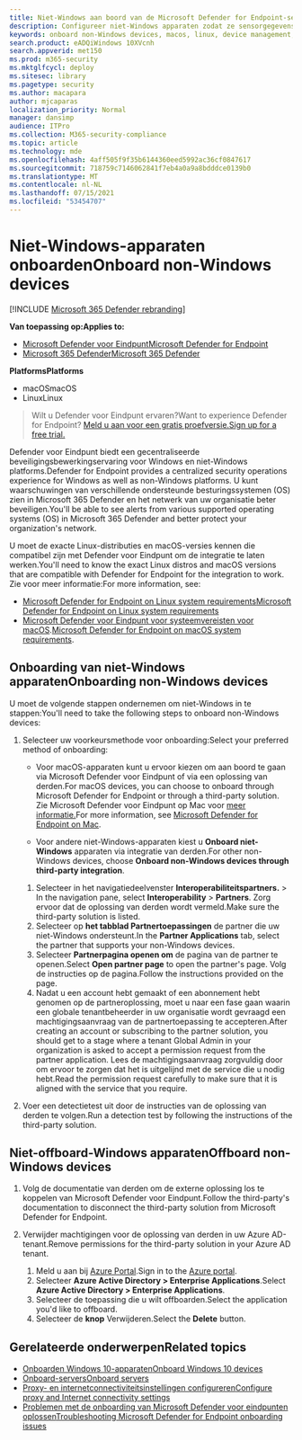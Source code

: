 ```yaml
---
title: Niet-Windows aan boord van de Microsoft Defender for Endpoint-service
description: Configureer niet-Windows apparaten zodat ze sensorgegevens kunnen verzenden naar de Microsoft Defender for Endpoint-service.
keywords: onboard non-Windows devices, macos, linux, device management, configure Microsoft Defender for Endpoint devices
search.product: eADQiWindows 10XVcnh
search.appverid: met150
ms.prod: m365-security
ms.mktglfcycl: deploy
ms.sitesec: library
ms.pagetype: security
ms.author: macapara
author: mjcaparas
localization_priority: Normal
manager: dansimp
audience: ITPro
ms.collection: M365-security-compliance
ms.topic: article
ms.technology: mde
ms.openlocfilehash: 4aff505f9f35b6144360eed5992ac36cf0847617
ms.sourcegitcommit: 718759c7146062841f7eb4a0a9a8bdddce0139b0
ms.translationtype: MT
ms.contentlocale: nl-NL
ms.lasthandoff: 07/15/2021
ms.locfileid: "53454707"
---
```

# <a name="onboard-non-windows-devices"></a><span data-ttu-id="2807c-104">Niet-Windows-apparaten onboarden</span><span class="sxs-lookup"><span data-stu-id="2807c-104">Onboard non-Windows devices</span></span>

[!INCLUDE [Microsoft 365 Defender rebranding](../../includes/microsoft-defender.md)]


<span data-ttu-id="2807c-105">**Van toepassing op:**</span><span class="sxs-lookup"><span data-stu-id="2807c-105">**Applies to:**</span></span>
- [<span data-ttu-id="2807c-106">Microsoft Defender voor Eindpunt</span><span class="sxs-lookup"><span data-stu-id="2807c-106">Microsoft Defender for Endpoint</span></span>](https://go.microsoft.com/fwlink/p/?linkid=2154037)
- [<span data-ttu-id="2807c-107">Microsoft 365 Defender</span><span class="sxs-lookup"><span data-stu-id="2807c-107">Microsoft 365 Defender</span></span>](https://go.microsoft.com/fwlink/?linkid=2118804)

<span data-ttu-id="2807c-108">**Platforms**</span><span class="sxs-lookup"><span data-stu-id="2807c-108">**Platforms**</span></span>
- <span data-ttu-id="2807c-109">macOS</span><span class="sxs-lookup"><span data-stu-id="2807c-109">macOS</span></span>
- <span data-ttu-id="2807c-110">Linux</span><span class="sxs-lookup"><span data-stu-id="2807c-110">Linux</span></span>

><span data-ttu-id="2807c-111">Wilt u Defender voor Eindpunt ervaren?</span><span class="sxs-lookup"><span data-stu-id="2807c-111">Want to experience Defender for Endpoint?</span></span> [<span data-ttu-id="2807c-112">Meld u aan voor een gratis proefversie.</span><span class="sxs-lookup"><span data-stu-id="2807c-112">Sign up for a free trial.</span></span>](https://www.microsoft.com/microsoft-365/windows/microsoft-defender-atp?ocid=docs-wdatp-nonwindows-abovefoldlink) 

<span data-ttu-id="2807c-113">Defender voor Eindpunt biedt een gecentraliseerde beveiligingsbewerkingservaring voor Windows en niet-Windows platforms.</span><span class="sxs-lookup"><span data-stu-id="2807c-113">Defender for Endpoint provides a centralized security operations experience for Windows as well as non-Windows platforms.</span></span> <span data-ttu-id="2807c-114">U kunt waarschuwingen van verschillende ondersteunde besturingssystemen (OS) zien in Microsoft 365 Defender en het netwerk van uw organisatie beter beveiligen.</span><span class="sxs-lookup"><span data-stu-id="2807c-114">You'll be able to see alerts from various supported operating systems (OS) in Microsoft 365 Defender and better protect your organization's network.</span></span> 

<span data-ttu-id="2807c-115">U moet de exacte Linux-distributies en macOS-versies kennen die compatibel zijn met Defender voor Eindpunt om de integratie te laten werken.</span><span class="sxs-lookup"><span data-stu-id="2807c-115">You'll need to know the exact Linux distros and macOS versions that are compatible with Defender for Endpoint for the integration to work.</span></span> <span data-ttu-id="2807c-116">Zie voor meer informatie:</span><span class="sxs-lookup"><span data-stu-id="2807c-116">For more information, see:</span></span>
- [<span data-ttu-id="2807c-117">Microsoft Defender for Endpoint on Linux system requirements</span><span class="sxs-lookup"><span data-stu-id="2807c-117">Microsoft Defender for Endpoint on Linux system requirements</span></span>](microsoft-defender-endpoint-linux.md#system-requirements)  
- <span data-ttu-id="2807c-118">[Microsoft Defender voor Eindpunt voor systeemvereisten voor macOS](microsoft-defender-endpoint-mac.md#system-requirements).</span><span class="sxs-lookup"><span data-stu-id="2807c-118">[Microsoft Defender for Endpoint on macOS system requirements](microsoft-defender-endpoint-mac.md#system-requirements).</span></span>

## <a name="onboarding-non-windows-devices"></a><span data-ttu-id="2807c-119">Onboarding van niet-Windows apparaten</span><span class="sxs-lookup"><span data-stu-id="2807c-119">Onboarding non-Windows devices</span></span>
<span data-ttu-id="2807c-120">U moet de volgende stappen ondernemen om niet-Windows in te stappen:</span><span class="sxs-lookup"><span data-stu-id="2807c-120">You'll need to take the following steps to onboard non-Windows devices:</span></span>
1. <span data-ttu-id="2807c-121">Selecteer uw voorkeursmethode voor onboarding:</span><span class="sxs-lookup"><span data-stu-id="2807c-121">Select your preferred method of onboarding:</span></span>

   - <span data-ttu-id="2807c-122">Voor macOS-apparaten kunt u ervoor kiezen om aan boord te gaan via Microsoft Defender voor Eindpunt of via een oplossing van derden.</span><span class="sxs-lookup"><span data-stu-id="2807c-122">For macOS devices, you can choose to onboard through Microsoft Defender for Endpoint or through a third-party solution.</span></span> <span data-ttu-id="2807c-123">Zie Microsoft Defender voor Eindpunt op Mac voor [meer informatie.](/microsoft-365/security/defender-endpoint/microsoft-defender-endpoint-mac)</span><span class="sxs-lookup"><span data-stu-id="2807c-123">For more information, see [Microsoft Defender for Endpoint on Mac](/microsoft-365/security/defender-endpoint/microsoft-defender-endpoint-mac).</span></span>

   - <span data-ttu-id="2807c-124">Voor andere niet-Windows-apparaten kiest u **Onboard niet-Windows** apparaten via integratie van derden.</span><span class="sxs-lookup"><span data-stu-id="2807c-124">For other non-Windows devices, choose **Onboard non-Windows devices through third-party integration**.</span></span>   
    1. <span data-ttu-id="2807c-125">Selecteer in het navigatiedeelvenster **Interoperabiliteitspartners.**  >  </span><span class="sxs-lookup"><span data-stu-id="2807c-125">In the navigation pane, select **Interoperability** > **Partners**.</span></span> <span data-ttu-id="2807c-126">Zorg ervoor dat de oplossing van derden wordt vermeld.</span><span class="sxs-lookup"><span data-stu-id="2807c-126">Make sure the third-party solution is listed.</span></span>
    2. <span data-ttu-id="2807c-127">Selecteer op **het tabblad Partnertoepassingen** de partner die uw niet-Windows ondersteunt.</span><span class="sxs-lookup"><span data-stu-id="2807c-127">In the **Partner Applications** tab, select the partner that supports your non-Windows devices.</span></span>
    3. <span data-ttu-id="2807c-128">Selecteer **Partnerpagina openen om** de pagina van de partner te openen.</span><span class="sxs-lookup"><span data-stu-id="2807c-128">Select **Open partner page** to open the partner's page.</span></span> <span data-ttu-id="2807c-129">Volg de instructies op de pagina.</span><span class="sxs-lookup"><span data-stu-id="2807c-129">Follow the instructions provided on the page.</span></span>
    4. <span data-ttu-id="2807c-130">Nadat u een account hebt gemaakt of een abonnement hebt genomen op de partneroplossing, moet u naar een fase gaan waarin een globale tenantbeheerder in uw organisatie wordt gevraagd een machtigingsaanvraag van de partnertoepassing te accepteren.</span><span class="sxs-lookup"><span data-stu-id="2807c-130">After creating an account or subscribing to the partner solution, you should get to a stage where a tenant Global Admin in your organization is asked to accept a permission request from the partner application.</span></span> <span data-ttu-id="2807c-131">Lees de machtigingsaanvraag zorgvuldig door om ervoor te zorgen dat het is uitgelijnd met de service die u nodig hebt.</span><span class="sxs-lookup"><span data-stu-id="2807c-131">Read the permission request carefully to make sure that it is aligned with the service that you require.</span></span> 

        
2. <span data-ttu-id="2807c-132">Voer een detectietest uit door de instructies van de oplossing van derden te volgen.</span><span class="sxs-lookup"><span data-stu-id="2807c-132">Run a detection test by following the instructions of the third-party solution.</span></span>

## <a name="offboard-non-windows-devices"></a><span data-ttu-id="2807c-133">Niet-offboard-Windows apparaten</span><span class="sxs-lookup"><span data-stu-id="2807c-133">Offboard non-Windows devices</span></span>

1. <span data-ttu-id="2807c-134">Volg de documentatie van derden om de externe oplossing los te koppelen van Microsoft Defender voor Eindpunt.</span><span class="sxs-lookup"><span data-stu-id="2807c-134">Follow the third-party's documentation to disconnect the third-party solution from Microsoft Defender for Endpoint.</span></span>

2. <span data-ttu-id="2807c-135">Verwijder machtigingen voor de oplossing van derden in uw Azure AD-tenant.</span><span class="sxs-lookup"><span data-stu-id="2807c-135">Remove permissions for the third-party solution in your Azure AD tenant.</span></span>
   1. <span data-ttu-id="2807c-136">Meld u aan bij [Azure Portal](https://portal.azure.com).</span><span class="sxs-lookup"><span data-stu-id="2807c-136">Sign in to the [Azure portal](https://portal.azure.com).</span></span>
   2. <span data-ttu-id="2807c-137">Selecteer **Azure Active Directory > Enterprise Applications**.</span><span class="sxs-lookup"><span data-stu-id="2807c-137">Select **Azure Active Directory > Enterprise Applications**.</span></span>
   3. <span data-ttu-id="2807c-138">Selecteer de toepassing die u wilt offboarden.</span><span class="sxs-lookup"><span data-stu-id="2807c-138">Select the application you'd like to offboard.</span></span>
   4. <span data-ttu-id="2807c-139">Selecteer de **knop** Verwijderen.</span><span class="sxs-lookup"><span data-stu-id="2807c-139">Select the **Delete** button.</span></span>


## <a name="related-topics"></a><span data-ttu-id="2807c-140">Gerelateerde onderwerpen</span><span class="sxs-lookup"><span data-stu-id="2807c-140">Related topics</span></span>
- [<span data-ttu-id="2807c-141">Onboarden Windows 10-apparaten</span><span class="sxs-lookup"><span data-stu-id="2807c-141">Onboard Windows 10 devices</span></span>](configure-endpoints.md)
- [<span data-ttu-id="2807c-142">Onboard-servers</span><span class="sxs-lookup"><span data-stu-id="2807c-142">Onboard servers</span></span>](configure-server-endpoints.md)
- [<span data-ttu-id="2807c-143">Proxy- en internetconnectiviteitsinstellingen configureren</span><span class="sxs-lookup"><span data-stu-id="2807c-143">Configure proxy and Internet connectivity settings</span></span>](configure-proxy-internet.md)
- [<span data-ttu-id="2807c-144">Problemen met de onboarding van Microsoft Defender voor eindpunten oplossen</span><span class="sxs-lookup"><span data-stu-id="2807c-144">Troubleshooting Microsoft Defender for Endpoint onboarding issues</span></span>](troubleshoot-onboarding.md)
